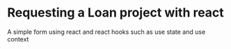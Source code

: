 # Requesting a Loan project with react

A simple form using react and react hooks such as use state and use context 
